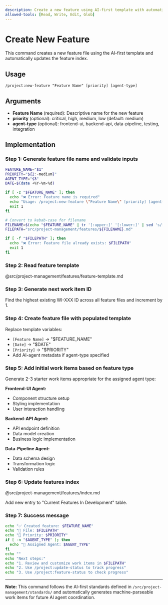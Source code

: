 ```yaml
---
description: Create a new feature using AI-first template with automatic work item generation
allowed-tools: [Read, Write, Edit, Glob]
---
```


# Create New Feature

This command creates a new feature file using the AI-first template and automatically updates the feature index.

## Usage
```
/project:new-feature "Feature Name" [priority] [agent-type]
```

## Arguments
- **Feature Name** (required): Descriptive name for the new feature
- **priority** (optional): critical, high, medium, low (default: medium)
- **agent-type** (optional): frontend-ui, backend-api, data-pipeline, testing, integration

## Implementation

### Step 1: Generate feature file name and validate inputs
```bash
FEATURE_NAME="$1"
PRIORITY="${2:-medium}"
AGENT_TYPE="$3"
DATE=$(date +%Y-%m-%d)

if [ -z "$FEATURE_NAME" ]; then
  echo "❌ Error: Feature name is required"
  echo "Usage: /project:new-feature \"Feature Name\" [priority] [agent-type]"
  exit 1
fi

# Convert to kebab-case for filename
FILENAME=$(echo "$FEATURE_NAME" | tr '[:upper:]' '[:lower:]' | sed 's/[^a-z0-9]/-/g' | sed 's/--*/-/g' | sed 's/^-\|-$//g')
FILEPATH="src/project-management/features/${FILENAME}.md"

if [ -f "$FILEPATH" ]; then
  echo "❌ Error: Feature file already exists: $FILEPATH"
  exit 1
fi
```

### Step 2: Read feature template
@src/project-management/features/feature-template.md

### Step 3: Generate next work item ID
Find the highest existing WI-XXX ID across all feature files and increment by 1.

### Step 4: Create feature file with populated template
Replace template variables:
- `[Feature Name]` → "$FEATURE_NAME"
- `[Date]` → "$DATE"
- `[Priority]` → "$PRIORITY"
- Add AI-agent metadata if agent-type specified

### Step 5: Add initial work items based on feature type
Generate 2-3 starter work items appropriate for the assigned agent type:

**Frontend-UI Agent:**
- Component structure setup
- Styling implementation
- User interaction handling

**Backend-API Agent:**
- API endpoint definition
- Data model creation
- Business logic implementation

**Data-Pipeline Agent:**
- Data schema design
- Transformation logic
- Validation rules

### Step 6: Update features index
@src/project-management/features/index.md

Add new entry to "Current Features In Development" table.

### Step 7: Success message
```bash
echo "✅ Created feature: $FEATURE_NAME"
echo "📁 File: $FILEPATH"
echo "🎯 Priority: $PRIORITY"
if [ -n "$AGENT_TYPE" ]; then
  echo "🤖 Assigned Agent: $AGENT_TYPE"
fi
echo ""
echo "Next steps:"
echo "1. Review and customize work items in $FILEPATH"
echo "2. Use /project:update-status to track progress"
echo "3. Use /project:feature-status to check progress"
```

---

**Note:** This command follows the AI-first standards defined in `/src/project-management/standards/` and automatically generates machine-parseable work items for future AI agent coordination.